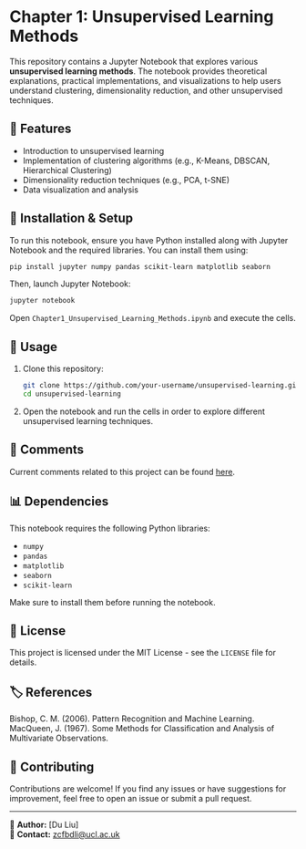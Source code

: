 # Chapter 1: Unsupervised Learning Methods

This repository contains a Jupyter Notebook that explores various **unsupervised learning methods**. The notebook provides theoretical explanations, practical implementations, and visualizations to help users understand clustering, dimensionality reduction, and other unsupervised techniques.

## 📌 Features
- Introduction to unsupervised learning
- Implementation of clustering algorithms (e.g., K-Means, DBSCAN, Hierarchical Clustering)
- Dimensionality reduction techniques (e.g., PCA, t-SNE)
- Data visualization and analysis

## 📂 Installation & Setup
To run this notebook, ensure you have Python installed along with Jupyter Notebook and the required libraries. You can install them using:

```bash
pip install jupyter numpy pandas scikit-learn matplotlib seaborn
```

Then, launch Jupyter Notebook:
```bash
jupyter notebook
```
Open `Chapter1_Unsupervised_Learning_Methods.ipynb` and execute the cells.

## 🚀 Usage
1. Clone this repository:
   ```bash
   git clone https://github.com/your-username/unsupervised-learning.git
   cd unsupervised-learning
   ```
2. Open the notebook and run the cells in order to explore different unsupervised learning techniques.

## 📝 Comments
Current comments related to this project can be found [here](https://github.com/caiiiiy/colabwk4/issues/1).

## 📊 Dependencies
This notebook requires the following Python libraries:
- `numpy`
- `pandas`
- `matplotlib`
- `seaborn`
- `scikit-learn`

Make sure to install them before running the notebook.

## 📜 License
This project is licensed under the MIT License - see the `LICENSE` file for details.

## 🏷️ References
Bishop, C. M. (2006). Pattern Recognition and Machine Learning.
MacQueen, J. (1967). Some Methods for Classification and Analysis of Multivariate Observations.

## 🤝 Contributing
Contributions are welcome! If you find any issues or have suggestions for improvement, feel free to open an issue or submit a pull request.

---

📝 **Author:** [Du Liu]  
📧 **Contact:** zcfbdli@ucl.ac.uk
